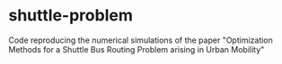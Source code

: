 # shuttle-problem
Code reproducing the numerical simulations of the paper "Optimization Methods for a Shuttle Bus Routing Problem arising in Urban Mobility"
